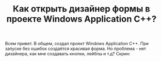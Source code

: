 ﻿---
title: "Как открыть дизайнер формы в проекте Windows Application C++?"
se.owner.user_id: 340436
se.owner.display_name: "SharpPythoneist"
se.owner.link: "https://ru.stackoverflow.com/users/340436/sharppythoneist"
se.link: "https://ru.stackoverflow.com/questions/1042772/%d0%9a%d0%b0%d0%ba-%d0%be%d1%82%d0%ba%d1%80%d1%8b%d1%82%d1%8c-%d0%b4%d0%b8%d0%b7%d0%b0%d0%b9%d0%bd%d0%b5%d1%80-%d1%84%d0%be%d1%80%d0%bc%d1%8b-%d0%b2-%d0%bf%d1%80%d0%be%d0%b5%d0%ba%d1%82%d0%b5-windows-application-c"
se.question_id: 1042772
se.post_type: question
se.score: 1
---
<p>Всем привет.
В общем, создал проект Windows Application С++.
При запуске без ошибок создаётся красивая форма. Но проблема - нет дизайнера, как мне создавать кнопки, лейблы и т.д?
Скрин:</p>

<p><a href="https://i.stack.imgur.com/obQjJ.png" rel="nofollow noreferrer"><img src="https://i.stack.imgur.com/obQjJ.png" alt=""></a></p>
